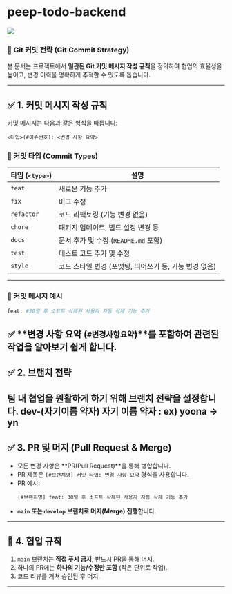 # peep-todo-backend

<img src="https://img.shields.io/badge/java-007396?style=for-the-badge&logo=java&logoColor=white"> 


### **📝 Git 커밋 전략 (Git Commit Strategy)**

본 문서는 프로젝트에서 **일관된 Git 커밋 메시지 작성 규칙**을 정의하여 협업의 효율성을 높이고, 변경 이력을 명확하게 추적할 수 있도록 돕습니다.

---

## **✅ 1. 커밋 메시지 작성 규칙**
커밋 메시지는 다음과 같은 형식을 따릅니다:

```
<타입>(#이슈번호): <변경 사항 요약>
```

### **🔹 커밋 타입 (Commit Types)**
| 타입 (`<type>`) | 설명 |
|------------|------------|
| `feat`     | 새로운 기능 추가 |
| `fix`      | 버그 수정 |
| `refactor` | 코드 리팩토링 (기능 변경 없음) |
| `chore`    | 패키지 업데이트, 빌드 설정 변경 등 |
| `docs`     | 문서 추가 및 수정 (`README.md` 포함) |
| `test`     | 테스트 코드 추가 및 수정 |
| `style`    | 코드 스타일 변경 (포맷팅, 띄어쓰기 등, 기능 변경 없음) |

---

### **🔹 커밋 메시지 예시**
```bash
feat: #30일 후 소프트 삭제된 사용자 자동 삭제 기능 추가
```
✅ **변경 사항 요약 (`#변경사항요약`)**를 포함하여 관련된 작업을 알아보기 쉽게 합니다.  
---

## **✅ 2. 브랜치 전략**
팀 내 협업을 원활하게 하기 위해 **브랜치 전략**을 설정합니다.
dev-(자기이름 약자) 
자기 이름 약자 : ex) yoona -> yn
---

## **✅ 3. PR 및 머지 (Pull Request & Merge)**
- 모든 변경 사항은 **PR(Pull Request)**을 통해 병합합니다.
- PR 제목은 `[#브랜치명] 커밋 타입: 변경 사항 요약` 형식을 사용합니다.
- PR 예시:
  ```
  [#브랜치명] feat: 30일 후 소프트 삭제된 사용자 자동 삭제 기능 추가
  ```
- **`main` 또는 `develop` 브랜치로 머지(Merge) 진행**합니다.

---

## **🚀 4. 협업 규칙**
1. `main` 브랜치는 **직접 푸시 금지**, 반드시 PR을 통해 머지.
2. 하나의 PR에는 **하나의 기능/수정만 포함** (작은 단위로 작업).
3. 코드 리뷰를 거쳐 승인된 후 머지.

---


